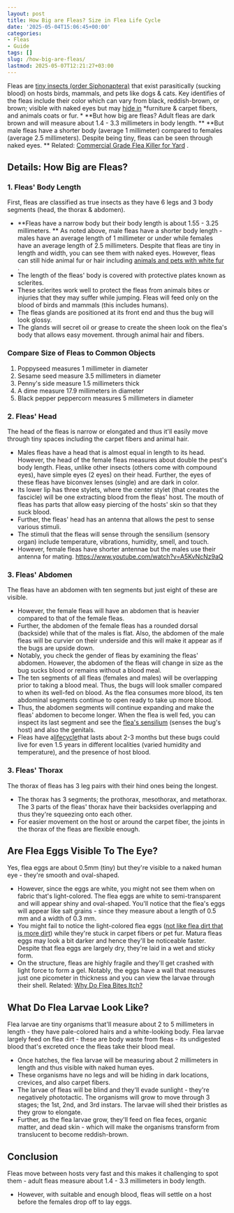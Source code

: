 ```yaml
---
layout: post
title: How Big are Fleas? Size in Flea Life Cycle
date: '2025-05-04T15:06:45+00:00'
categories:
- Fleas
- Guide
tags: []
slug: /how-big-are-fleas/
lastmod: 2025-05-07T12:21:27+03:00
---
```


Fleas are
[tiny insects (order Siphonaptera)](https://pestpolicy.com/what-do-fleas-look-like/)
that exist parasitically (sucking blood) on hosts birds, mammals, and pets like dogs & cats.
Key identifies of the fleas include their color which can vary from black, reddish-brown, or brown; visible with naked eyes but may
[hide in](https://pestpolicy.com/does-vacuuming-kill-flea-larvae/)
*furniture & carpet fibers, and animals coats or fur. *
**But how big are fleas? Adult fleas are dark brown and will measure about 1.4 - 3.3 millimeters in body length. **
**But male fleas have a shorter body (average 1 millimeter) compared to females (average 2.5 millimeters). Despite being tiny, fleas can be seen through naked eyes. **
Related:
[Commercial Grade Flea Killer for Yard](https://pestpolicy.com/best-flea-spray-for-yard/)
.
## Details: How Big are Fleas?
### 1. Fleas' Body Length
First, fleas are classified as true insects as they have 6 legs and 3 body segments (head, the thorax & abdomen).
- **Fleas have a narrow body but their body length is about 1.55 - 3.25 millimeters. **
As noted above, male fleas have a shorter body length - males have an average length of 1 millimeter or under while females have an average length of 2.5 millimeters.
Despite that fleas are tiny in length and width, you can see them with naked eyes. However, fleas can still hide animal fur or hair including
[animals and pets with white fur](https://pestpolicy.com/can-fleas-live-in-human-hair/)
.
- The length of the fleas' body is covered with protective plates known as sclerites.
- These sclerites work well to protect the fleas from animals bites or injuries that they may suffer while jumping.
Fleas will feed only on the blood of birds and mammals (this includes humans).
- The fleas glands are positioned at its front end and thus the bug will look glossy.
- The glands will secret oil or grease to create the sheen look on the flea's body that allows easy movement. through animal hair and fibers.
### Compare Size of Fleas to Common Objects
1. Poppyseed measures 1 millimeter in diameter
2. Sesame seed measure 3.5 millimeters in diameter
3. Penny's side measure 1.5 millimeters thick
4. A dime measure 17.9 millimeters in diameter
5. Black pepper peppercorn measures 5 millimeters in diameter
### 2. Fleas' Head
The head of the fleas is narrow or elongated and thus it'll easily move through tiny spaces including the carpet fibers and animal hair.
- Males fleas have a head that is almost equal in length to its head. However, the head of the female fleas measures about double the pest's body length.
Fleas, unlike other insects (others come with compound eyes), have simple eyes (2 eyes) on their head.
Further, the eyes of these fleas have biconvex lenses (single) and are dark in color.
- Its lower lip has three stylets, where the center stylet (that creates the fascicle) will be one extracting blood from the fleas' host.
The mouth of fleas has parts that allow easy piercing of the hosts' skin so that they suck blood.
- Further, the fleas' head has an antenna that allows the pest to sense various stimuli.
- The stimuli that the fleas will sense through the sensilium (sensory organ) include temperature, vibrations, humidity, smell, and touch.
- However, female fleas have shorter antennae but the males use their antenna for mating.
https://www.youtube.com/watch?v=A5KvNcNz9aQ
### 3. Fleas' Abdomen
The fleas have an abdomen with ten segments but just eight of these are visible.
- However, the female fleas will have an abdomen that is heavier compared to that of the female fleas.
- Further, the abdomen of the female fleas has a rounded dorsal (backside) while that of the males is flat.
Also, the abdomen of the male fleas will be curvier on their underside and this will make it appear as if the bugs are upside down.
- Notably, you check the gender of fleas by examining the fleas' abdomen.
However, the abdomen of the fleas will change in size as the bug sucks blood or remains without a blood meal.
- The ten segments of all fleas (females and males) will be overlapping prior to taking a blood meal. Thus, the bugs will look smaller compared to when its well-fed on blood.
As the flea consumes more blood, its ten abdominal segments continue to open ready to take up more blood.
- Thus, the abdomen segments will continue expanding and make the fleas' abdomen to become longer.
When the flea is well fed, you can inspect its last segment and see the
[flea's sensilium](https://livestockvetento.tamu.edu/insectspests/fleas/)
(senses the bug's host) and also the genitals.
- Fleas have a[lifecycle](https://pestpolicy.com/flea-life-cycle/)that lasts about 2-3 months but these bugs could live for even 1.5 years in different localities (varied humidity and temperature), and the presence of host blood.
### 3. Fleas' Thorax
The thorax of fleas has 3 leg pairs with their hind ones being the longest.
- The thorax has 3 segments; the prothorax, mesothorax, and metathorax.
The 3 parts of the fleas' thorax have their backsides overlapping and thus they're squeezing onto each other.
- For easier movement on the host or around the carpet fiber, the joints in the thorax of the fleas are flexible enough.
## Are Flea Eggs Visible To The Eye?
Yes, flea eggs are about
0.5mm (tiny) but they're visible to a naked human eye - they're smooth and oval-shaped.
- However, since the eggs are white, you might not see them when on fabric that's light-colored.
The flea eggs are white to semi-transparent and will appear shiny and oval-shaped.
You'll notice that the flea's eggs will appear like salt grains - since they measure about a length of 0.5 mm and a width of 0.3 mm.
- You might fail to notice the light-colored flea eggs ([not like flea dirt that is more dirt](https://pestpolicy.com/what-is-flea-dirt/)) while they're stuck in carpet fibers or pet fur.
Matura fleas eggs may look a bit darker and hence they'll be noticeable faster. Despite that flea eggs are largely dry, they're laid in a wet and sticky form.
- On the structure, fleas are highly fragile and they'll get crashed with light force to form a gel.
Notably, the eggs have a wall that measures just one picometer in thickness and you can view the larvae through their shell.
Related:
[Why Do Flea Bites Itch?](https://pestpolicy.com/why-do-flea-bites-itch/)
## What Do Flea Larvae Look Like?
Flea larvae are tiny organisms that'll measure about 2 to 5 millimeters in length - they have pale-colored hairs and a white-looking body.
Flea larvae largely feed on flea dirt - these are body waste from fleas - its undigested blood that's excreted once the fleas take their blood meal.
- Once hatches, the flea larvae will be measuring about 2 millimeters in length and thus visible with naked human eyes.
- These organisms have no legs and will be hiding in dark locations, crevices, and also carpet fibers.
- The larvae of fleas will be blind and they'll evade sunlight - they're negatively phototactic.
The organisms will grow to move through 3 stages; the 1st, 2nd, and 3rd instars. The larvae will shed their bristles as they grow to elongate.
- Further, as the flea larvae grow, they'll feed on flea feces, organic matter, and dead skin - which will make the organisms transform from translucent to become reddish-brown.
## Conclusion
Fleas move between hosts very fast and this makes it challenging to spot them - adult fleas measure about 1.4 - 3.3 millimeters in body length.
- However, with suitable and enough blood, fleas will settle on a host before the females drop off to lay eggs.
